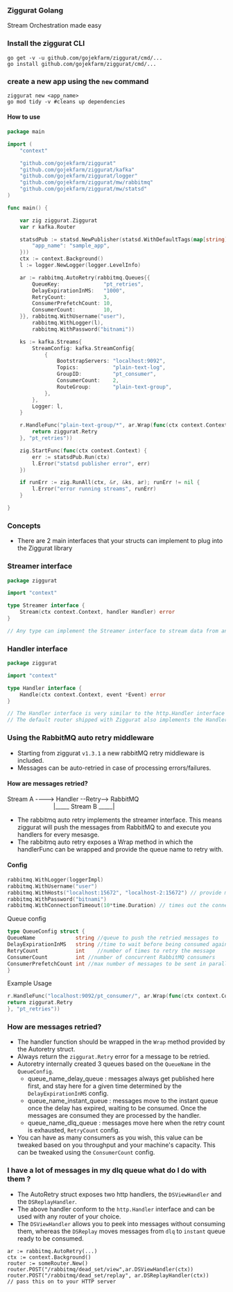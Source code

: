 ### Ziggurat Golang

Stream Orchestration made easy

### Install the ziggurat CLI

```shell script
go get -v -u github.com/gojekfarm/ziggurat/cmd/...
go install github.com/gojekfarm/ziggurat/cmd/...                                                                                                                                                     
```

### create a new app using the `new` command

```shell
ziggurat new <app_name>
go mod tidy -v #cleans up dependencies
```

#### How to use

```go
package main

import (
    "context"

    "github.com/gojekfarm/ziggurat"
    "github.com/gojekfarm/ziggurat/kafka"
    "github.com/gojekfarm/ziggurat/logger"
    "github.com/gojekfarm/ziggurat/mw/rabbitmq"
    "github.com/gojekfarm/ziggurat/mw/statsd"
)

func main() {

    var zig ziggurat.Ziggurat
    var r kafka.Router

    statsdPub := statsd.NewPublisher(statsd.WithDefaultTags(map[string]string{
        "app_name": "sample_app",
    }))
    ctx := context.Background()
    l := logger.NewLogger(logger.LevelInfo)

    ar := rabbitmq.AutoRetry(rabbitmq.Queues{{
        QueueKey:              "pt_retries",
        DelayExpirationInMS:   "1000",
        RetryCount:            3,
        ConsumerPrefetchCount: 10,
        ConsumerCount:         10,
    }}, rabbitmq.WithUsername("user"),
        rabbitmq.WithLogger(l),
        rabbitmq.WithPassword("bitnami"))

    ks := kafka.Streams{
        StreamConfig: kafka.StreamConfig{
            {
                BootstrapServers: "localhost:9092",
                Topics:           "plain-text-log",
                GroupID:          "pt_consumer",
                ConsumerCount:    2,
                RouteGroup:       "plain-text-group",
            },
        },
        Logger: l,
    }

    r.HandleFunc("plain-text-group/*", ar.Wrap(func(ctx context.Context, event *ziggurat.Event) error {
        return ziggurat.Retry
    }, "pt_retries"))

    zig.StartFunc(func(ctx context.Context) {
        err := statsdPub.Run(ctx)
        l.Error("statsd publisher error", err)
    })

    if runErr := zig.RunAll(ctx, &r, &ks, ar); runErr != nil {
        l.Error("error running streams", runErr)
    }

}
```

### Concepts

- There are 2 main interfaces that your structs can implement to plug into the Ziggurat library

### Streamer interface

```go
package ziggurat

import "context"

type Streamer interface {
    Stream(ctx context.Context, handler Handler) error
}

// Any type can implement the Streamer interface to stream data from any source
```

### Handler interface

```go
package ziggurat

import "context"

type Handler interface {
    Handle(ctx context.Context, event *Event) error
}

// The Handler interface is very similar to the http.Handler interface
// The default router shipped with Ziggurat also implements the Handler interface
```

### Using the RabbitMQ auto retry middleware

- Starting from ziggurat `v1.3.1` a new rabbitMQ retry middleware is included.
- Messages can be auto-retried in case of processing errors/failures.

#### How are messages retried?

Stream A ----> Handler --Retry--> RabbitMQ <br>
&nbsp;&nbsp;&nbsp;&nbsp;&nbsp;&nbsp;&nbsp;&nbsp;&nbsp;&nbsp;&nbsp;&nbsp;&nbsp;&nbsp;&nbsp;&nbsp;&nbsp;&nbsp;&nbsp;&nbsp;&nbsp;&nbsp;&nbsp;&nbsp;&nbsp;&nbsp;&nbsp;|_____
Stream B _____|

- The rabbitmq auto retry implements the streamer interface. This means ziggurat will push the messages from RabbitMQ to
  and execute you handlers for every mesasge.
- The rabbitmq auto retry exposes a Wrap method in which the handlerFunc can be wrapped and provide the queue name to
  retry with.

#### Config

```go
rabbitmq.WithLogger(loggerImpl)
rabbitmq.WithUsername("user")
rabbitmq.WithHosts("localhost:15672", "localhost-2:15672") // provide multiple hosts to dial a cluster
rabbitmq.WithPassword("bitnami")
rabbitmq.WithConnectionTimeout(10*time.Duration) // times out the connection and returns an error
```

Queue config

```go
type QueueConfig struct {
QueueName             string //queue to push the retried messages to 
DelayExpirationInMS   string //time to wait before being consumed again 
RetryCount            int    //number of times to retry the message
ConsumerCount         int //number of concurrent RabbitMQ consumers
ConsumerPrefetchCount int //max number of messages to be sent in parallel to consumers
}
```

Example Usage

```go
r.HandleFunc("localhost:9092/pt_consumer/", ar.Wrap(func(ctx context.Context, event *ziggurat.Event) error {
return ziggurat.Retry
}, "pt_retries"))
```

### How are messages retried?

- The handler function should be wrapped in the `Wrap` method provided by the Autoretry struct.
- Always return the `ziggurat.Retry` error for a message to be retried.
- Autoretry internally created 3 queues based on the `QueueName` in the `QueueConfig`.
    - queue_name_delay_queue : messages always get published here first, and stay here for a given time determined by
      the `DelayExpirationInMS` config.
    - queue_name_instant_queue : messages move to the instant queue once the delay has expired, waiting to be consumed.
      Once the messages are consumed they are processed by the handler.
    - queue_name_dlq_queue : messages move here when the retry count is exhausted, `RetryCount` config.
- You can have as many consumers as you wish, this value can be tweaked based on you throughput and your machine's
  capacity. This can be tweaked using the `ConsumerCount` config.

### I have a lot of messages in my dlq queue what do I do with them ?

- The AutoRetry struct exposes two http handlers, the `DSViewHandler` and the `DSReplayHandler`.
- The above handler conform to the `http.Handler` interface and can be used with any router of your choice.
- The `DSViewHandler` allows you to peek into messages without consuming them, whereas the `DSReplay` moves messages
  from `dlq` to `instant` queue ready to be consumed.

```golang
ar := rabbitmq.AutoRetry(...)
ctx := context.Background()
router := someRouter.New()
router.POST("/rabbitmq/dead_set/view",ar.DSViewHandler(ctx))
router.POST("/rabbitmq/dead_set/replay", ar.DSReplayHandler(ctx))
// pass this on to your HTTP server
```

